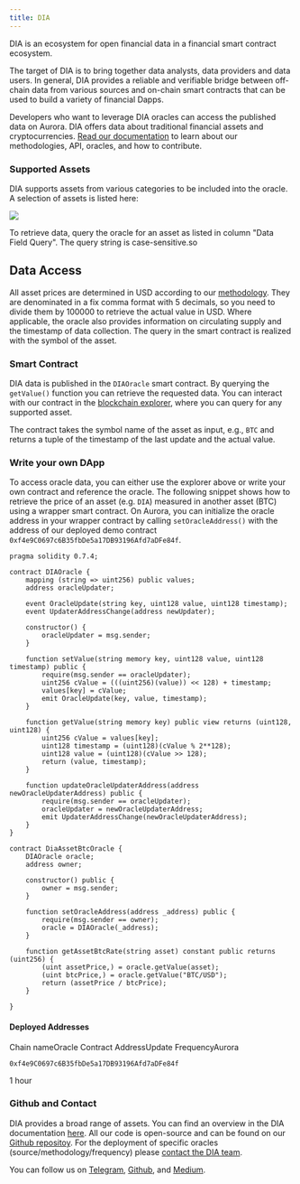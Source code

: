 ```yaml
---
title: DIA
---
```

DIA is an ecosystem for open financial data in a financial smart contract ecosystem.

The target of DIA is to bring together data analysts, data providers and data users. In general, DIA provides a reliable and verifiable bridge between off-chain data from various sources and on-chain smart contracts that can be used to build a variety of financial Dapps.

Developers who want to leverage DIA oracles can access the published data on Aurora. DIA offers data about traditional financial assets and cryptocurrencies. [Read our documentation](https://docs.diadata.org/) to learn about our methodologies, API, oracles, and how to contribute.

### Supported Assets

DIA supports assets from various categories to be included into the oracle. A selection of assets is listed here:

![](https://www.datocms-assets.com/95026/1679517220-screenshot-2023-03-22-at-20-33-29.png)

To retrieve data, query the oracle for an asset as listed in column "Data Field Query". The query string is case-sensitive.so

## Data Access

All asset prices are determined in USD according to our [methodology](https://docs.diadata.org/documentation/methodology). They are denominated in a fix comma format with 5 decimals, so you need to divide them by 100000 to retrieve the actual value in USD. Where applicable, the oracle also provides information on circulating supply and the timestamp of data collection. The query in the smart contract is realized with the symbol of the asset.

### Smart Contract

DIA data is published in the `DIAOracle` smart contract. By querying the `getValue()` function you can retrieve the requested data. You can interact with our contract in the [blockchain explorer](https://explorer.mainnet.aurora.dev/address/0xf4e9C0697c6B35fbDe5a17DB93196Afd7aDFe84f/transactions), where you can query for any supported asset.

The contract takes the symbol name of the asset as input, e.g., `BTC` and returns a tuple of the timestamp of the last update and the actual value.

### Write your own DApp

To access oracle data, you can either use the explorer above or write your own contract and reference the oracle. The following snippet shows how to retrieve the price of an asset (e.g. `DIA`) measured in another asset (BTC) using a wrapper smart contract. On Aurora, you can initialize the oracle address in your wrapper contract by calling `setOracleAddress()` with the address of our deployed demo contract `0xf4e9C0697c6B35fbDe5a17DB93196Afd7aDFe84f`.

```solidity
pragma solidity 0.7.4;

contract DIAOracle {
    mapping (string => uint256) public values;
    address oracleUpdater;
    
    event OracleUpdate(string key, uint128 value, uint128 timestamp);
    event UpdaterAddressChange(address newUpdater);
    
    constructor() {
        oracleUpdater = msg.sender;
    }
    
    function setValue(string memory key, uint128 value, uint128 timestamp) public {
        require(msg.sender == oracleUpdater);
        uint256 cValue = (((uint256)(value)) << 128) + timestamp;
        values[key] = cValue;
        emit OracleUpdate(key, value, timestamp);
    }
    
    function getValue(string memory key) public view returns (uint128, uint128) {
        uint256 cValue = values[key];
        uint128 timestamp = (uint128)(cValue % 2**128);
        uint128 value = (uint128)(cValue >> 128);
        return (value, timestamp);
    }
    
    function updateOracleUpdaterAddress(address newOracleUpdaterAddress) public {
        require(msg.sender == oracleUpdater);
        oracleUpdater = newOracleUpdaterAddress;
        emit UpdaterAddressChange(newOracleUpdaterAddress);
    }
}

contract DiaAssetBtcOracle {
    DIAOracle oracle;
    address owner;
    
    constructor() public {
        owner = msg.sender;
    }
    
    function setOracleAddress(address _address) public {
        require(msg.sender == owner);
        oracle = DIAOracle(_address);
    }
    
    function getAssetBtcRate(string asset) constant public returns (uint256) {
        (uint assetPrice,) = oracle.getValue(asset);
        (uint btcPrice,) = oracle.getValue("BTC/USD");
        return (assetPrice / btcPrice);
    }
    
}
```

#### Deployed Addresses

Chain nameOracle Contract AddressUpdate FrequencyAurora

```undefined
0xf4e9C0697c6B35fbDe5a17DB93196Afd7aDFe84f
```

1 hour

### Github and Contact

DIA provides a broad range of assets. You can find an overview in the DIA documentation [here](https://docs.diadata.org/documentation/oracle-documentation). All our code is open-source and can be found on our [Github repositoy](https://github.com/diadata-org/diadata). For the deployment of specific oracles (source/methodology/frequency) please [contact the DIA team](mailto:bd@diadata.org).

You can follow us on [Telegram](https://t.me/DIAdata_org), [Github](https://github.com/diadata-org), and [Medium](https://medium.com/dia-insights).
